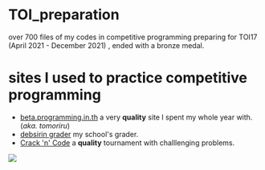 # TOI_preparation
over 700 files of my codes in competitive programming preparing for TOI17 (April 2021 - December 2021) , ended with a bronze medal.

# sites I used to practice competitive programming
- [beta.programming.in.th](https://beta.programming.in.th) a very **quality** site I spent my whole year with.  (*aka. tomoriru*)
- [debsirin grader](https://grader.debsirin.ac.th/) my school's grader.
- [Crack 'n' Code](https://crackncode.org/) a **quality** tournament with challlenging problems.

<img src="https://komarev.com/ghpvc/?username=mark48853&color=ff69b4&style=flat-square&label=จำนวนคน+ส่+อ+ง">
